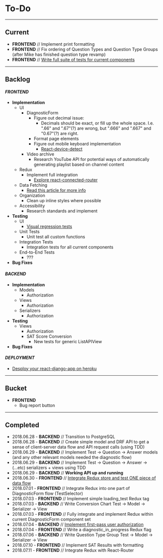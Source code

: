 # **To-Do**

---

## **Current**

* **FRONTEND** // Implement print formatting
* **FRONTEND** // Fix ordering of Question Types and Question Type Groups (after Mike has finished question type revamp)
* **FRONTEND** // [Write full suite of tests for current components](https://www.robinwieruch.de/react-testing-tutorial/)

---

## **Backlog**

#### **_FRONTEND_**

* **Implementation**
  * UI
    * DiagnosticForm
      * Figure out decimal issue:
        * Decimals should be exact, or fill up the whole space. I.e. ".66" and ".67"(?) are wrong, but ".666" and ".667" and "0.67"(?) are right.
      * Format page elements
      * Figure out mobile keyboard implementation
        * [React-device-detect](https://www.npmjs.com/package/react-device-detect)
    * Video archive
      * Research YouTube API for potential ways of automatically generating playlist based on channel content
  * Redux
    * Implement full integration
      * [Explore react-connected-router](https://github.com/supasate/connected-react-router)
  * Data Fetching
    * [Read this article for more info](https://www.robinwieruch.de/react-fetching-data/)
  * Organization
    * Clean up inline styles where possible
  * Accessibility
    * Research standards and implement
* **Testing**
  * UI
    * [Visual regression tests](https://www.robinwieruch.de/visual-regression-testing-react-storybook/)
  * Unit Tests
    * Unit test all custom functions
  * Integration Tests
    * Integration tests for all current components
  * End-to-End Tests
    * ???
* **Bug Fixes**

#### **_BACKEND_**

* **Implementation**
  * Models
    * Authorization
  * Views
    * Authorization
  * Serializers
    * Authorization
* **Testing**
  * Views
    * Authorization
    * SAT Score Conversion
      * New tests for generic ListAPIView
* **Bug Fixes**

#### **_DEPLOYMENT_**

* [Desploy your react-django-app on heroku](https://medium.com/@nicholaskajoh/deploy-your-react-django-app-on-heroku-335af9dab8a3)

---

## **Bucket**

* **FRONTEND**
  * Bug report button

---

## **Completed**

* 2018.06.28 - **BACKEND** // Transition to PostgreSQL
* 2018.06.28 - **BACKEND** // Create simple model and DRF API to get a sense of client-server data flow and API request calls (using TDD)
* 2018.06.29 - **BACKEND** // Implement Test -> Question -> Answer models (and any other relevant models needed the diagnostic flow)
* 2018.06.29 - **BACKEND** // Implement Test -> Question -> Answer -> (...etc) serializers + views using TDD
* 2018.06.29 - **BACKEND** // **Working API up and running**
* 2018.06.30 - **FRONTEND** // [Integrate Redux store and test ONE piece of data flow](https://egghead.io/courses/getting-started-with-redux)
* 2018.07.01 - **FRONTEND** // Integrate Redux into one part of DiagnosticForm flow (TestSelector)
* 2018.07.03 - **FRONTEND** // Implement simple loading_test Redux tag
* 2018.07.03 - **BACKEND** // Write Conversion Chart Test -> Model -> Serializer -> View
* 2018.07.03 - **FRONTEND** // Fully integrate and implement Redux within current DiagnosticForm component set
* 2018.07.04 - **BACKEND** // [Implement first-pass user authorization](http://v1k45.com/blog/modern-django-part-4-adding-authentication-to-react-spa-using-drf/)
* 2018.07.04 - **FRONTEND** // Write a diagnostic_in_progress Redux flag
* 2018.07.06 - **BACKEND** // Write Question Type Group Test -> Model -> Serializer -> View
* 2018.07.10 - **FRONTEND** // Implement SAT Results with formatting
* 2018.07.11 - **FRONTEND** // Integrate Redux with React-Router
